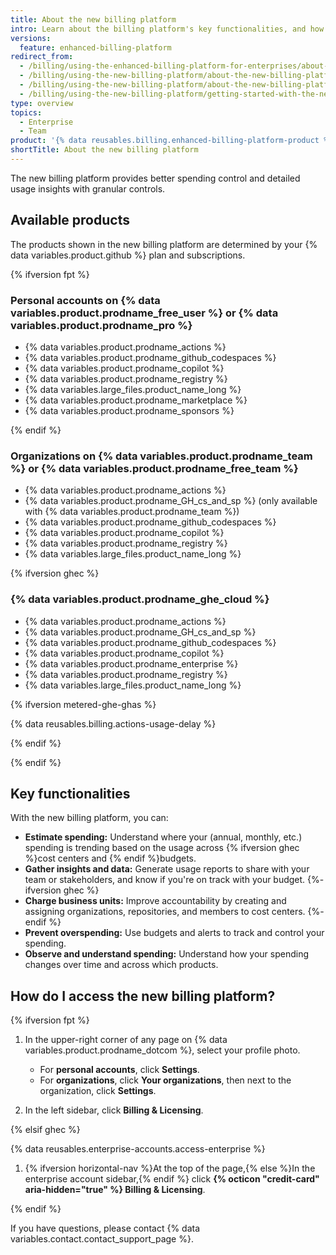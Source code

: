 ```yaml
---
title: About the new billing platform
intro: Learn about the billing platform's key functionalities, and how it can help you manage your spending more effectively.
versions:
  feature: enhanced-billing-platform
redirect_from:
  - /billing/using-the-enhanced-billing-platform-for-enterprises/about-the-enhanced-billing-platform-for-enterprises
  - /billing/using-the-new-billing-platform/about-the-new-billing-platform-for-enterprises
  - /billing/using-the-new-billing-platform/about-the-new-billing-platform
  - /billing/using-the-new-billing-platform/getting-started-with-the-new-billing-platform
type: overview
topics:
  - Enterprise
  - Team
product: '{% data reusables.billing.enhanced-billing-platform-product %}'
shortTitle: About the new billing platform
---
```


The new billing platform provides better spending control and detailed usage insights with granular controls.

## Available products

The products shown in the new billing platform are determined by your {% data variables.product.github %} plan and subscriptions.

{% ifversion fpt %}

### Personal accounts on {% data variables.product.prodname_free_user %} or {% data variables.product.prodname_pro %}

* {% data variables.product.prodname_actions %}
* {% data variables.product.prodname_github_codespaces %}
* {% data variables.product.prodname_copilot %}
* {% data variables.product.prodname_registry %}
* {% data variables.large_files.product_name_long %}
* {% data variables.product.prodname_marketplace %}
* {% data variables.product.prodname_sponsors %}

{% endif %}

### Organizations on {% data variables.product.prodname_team %} or {% data variables.product.prodname_free_team %}

* {% data variables.product.prodname_actions %}
* {% data variables.product.prodname_GH_cs_and_sp %} (only available with {% data variables.product.prodname_team %})
* {% data variables.product.prodname_github_codespaces %}
* {% data variables.product.prodname_copilot %}
* {% data variables.product.prodname_registry %}
* {% data variables.large_files.product_name_long %}

{% ifversion ghec %}

### {% data variables.product.prodname_ghe_cloud %}

* {% data variables.product.prodname_actions %}
* {% data variables.product.prodname_GH_cs_and_sp %}
* {% data variables.product.prodname_github_codespaces %}
* {% data variables.product.prodname_copilot %}
* {% data variables.product.prodname_enterprise %}
* {% data variables.product.prodname_registry %}
* {% data variables.large_files.product_name_long %}

{% ifversion metered-ghe-ghas %}

{% data reusables.billing.actions-usage-delay %}

{% endif %}

{% endif %}

## Key functionalities

With the new billing platform, you can:

* **Estimate spending:** Understand where your (annual, monthly, etc.) spending is trending based on the usage across {% ifversion ghec %}cost centers and {% endif %}budgets.
* **Gather insights and data:** Generate usage reports to share with your team or stakeholders, and know if you're on track with your budget.
{%- ifversion ghec %}
* **Charge business units:** Improve accountability by creating and assigning organizations, repositories, and members to cost centers.
{%- endif %}
* **Prevent overspending:** Use budgets and alerts to track and control your spending.
* **Observe and understand spending:** Understand how your spending changes over time and across which products.

## How do I access the new billing platform?

{% ifversion fpt %}

1. In the upper-right corner of any page on {% data variables.product.prodname_dotcom %}, select your profile photo.

   * For **personal accounts**, click **Settings**.
   * For **organizations**, click **Your organizations**, then next to the organization, click **Settings**.
1. In the left sidebar, click **Billing & Licensing**.

{% elsif ghec %}

{% data reusables.enterprise-accounts.access-enterprise %}
1. {% ifversion horizontal-nav %}At the top of the page,{% else %}In the enterprise account sidebar,{% endif %} click **{% octicon "credit-card" aria-hidden="true" %} Billing & Licensing**.

{% endif %}

If you have questions, please contact {% data variables.contact.contact_support_page %}.
